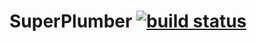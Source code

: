 # SuperPlumber [![build status](https://travis-ci.org/lsm/superpipe.svg?branch=master)](http://travis-ci.org/lsm/superpipe)
